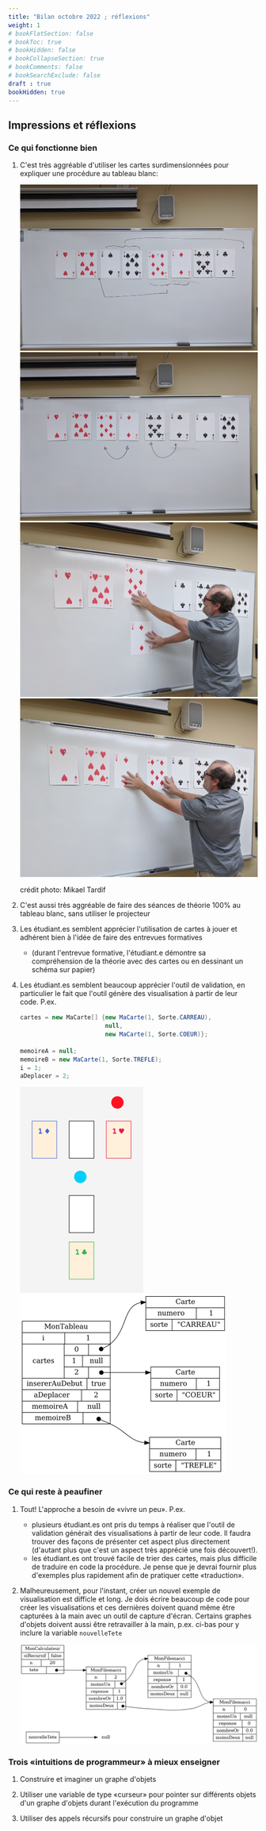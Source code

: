 ```yaml
---
title: "Bilan octobre 2022 ; réflexions"
weight: 1
# bookFlatSection: false
# bookToc: true
# bookHidden: false
# bookCollapseSection: true
# bookComments: false
# bookSearchExclude: false
draft : true
bookHidden: true
---
```



## Impressions et réflexions


### Ce qui fonctionne bien

1. C'est très aggréable d'utiliser les cartes surdimensionnées pour expliquer une procédure au tableau blanc:

    <img class="small-figure" src="/approche/trier/trier_par_sorte.jpg" />
    <img class="small-figure" src="/approche/trier/trier_par_numero01.jpg" />
    <img class="small-figure" src="/approche/trier/trier_par_numero03.jpg" />
    <img class="small-figure" src="/approche/trier/trier_par_numero02.jpg" />

    crédit photo: Mikael Tardif

1. C'est aussi très aggréable de faire des séances de théorie 100% au tableau blanc, sans utiliser le projecteur

1. Les étudiant.es semblent apprécier l'utilisation de cartes à jouer et adhérent bien à l'idée de faire des entrevues formatives
    * (durant l'entrevue formative, l'étudiant.e démontre sa compréhension de la théorie avec des cartes ou en dessinant un schéma sur papier)

1. Les étudiant.es semblent beaucoup apprécier l'outil de validation, en particulier le fait que l'outil génère des visualisation à partir de leur code. P.ex.

    ```java
    cartes = new MaCarte[] {new MaCarte(1, Sorte.CARREAU),
                            null,
                            new MaCarte(1, Sorte.COEUR)};

    memoireA = null;
    memoireB = new MaCarte(1, Sorte.TREFLE);
    i = 1;
    aDeplacer = 2;
    ```

    <img src="/preface/bilan_octobre_2022/cartes.png">

    <img src="/preface/bilan_octobre_2022/graphe.png">


### Ce qui reste à peaufiner

1. Tout! L'approche a besoin de «vivre un peu». P.ex. 
    * plusieurs étudiant.es ont pris du temps à réaliser que l'outil de validation générait des visualisations à partir de leur code. Il faudra trouver des façons de présenter cet aspect plus directement (d'autant plus que c'est un aspect très apprécié une fois découvert!).
    * les étudiant.es ont trouvé facile de trier des cartes, mais plus difficile de traduire en code la procédure. Je pense que je devrai fournir plus d'exemples plus rapidement afin de pratiquer cette «traduction».

1. Malheureusement, pour l'instant, créer un nouvel exemple de visualisation est difficle et long. Je dois écrire beaucoup de code pour créer les visualisations et ces dernières doivent quand même être capturées à la main avec un outil de capture d'écran. Certains graphes d'objets doivent aussi être retravailler à la main, p.ex. ci-bas pour y inclure la variable `nouvelleTete`

    <img class="figure" src="/preface/bilan_octobre_2022/dyn01.png"/>


### Trois «intuitions de programmeur» à mieux enseigner

1. Construire et imaginer un graphe d'objets

1. Utiliser une variable de type «curseur» pour pointer sur différents objets d'un graphe d'objets durant l'exécution du programme

1. Utiliser des appels récursifs pour construire un graphe d'objet

